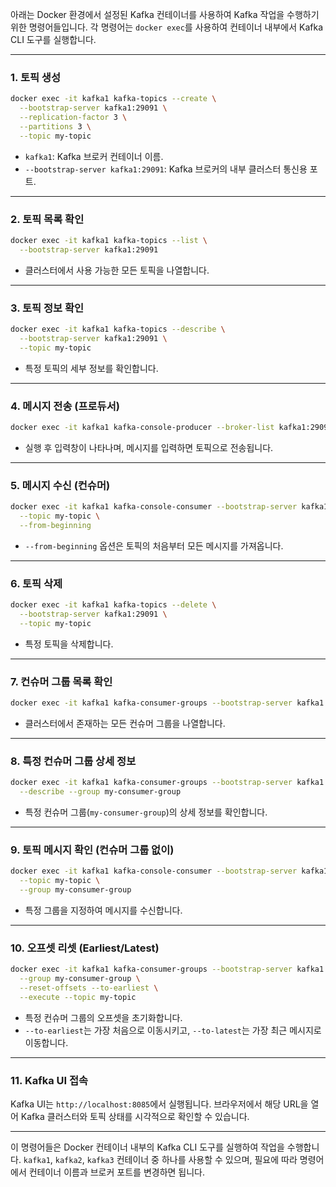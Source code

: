 아래는 Docker 환경에서 설정된 Kafka 컨테이너를 사용하여 Kafka 작업을 수행하기 위한 명령어들입니다. 각 명령어는 `docker exec`를 사용하여 컨테이너 내부에서 Kafka CLI 도구를 실행합니다.

---

### **1. 토픽 생성**
```bash
docker exec -it kafka1 kafka-topics --create \
  --bootstrap-server kafka1:29091 \
  --replication-factor 3 \
  --partitions 3 \
  --topic my-topic
```

- `kafka1`: Kafka 브로커 컨테이너 이름.
- `--bootstrap-server kafka1:29091`: Kafka 브로커의 내부 클러스터 통신용 포트.

---

### **2. 토픽 목록 확인**
```bash
docker exec -it kafka1 kafka-topics --list \
  --bootstrap-server kafka1:29091
```

- 클러스터에서 사용 가능한 모든 토픽을 나열합니다.

---

### **3. 토픽 정보 확인**
```bash
docker exec -it kafka1 kafka-topics --describe \
  --bootstrap-server kafka1:29091 \
  --topic my-topic
```

- 특정 토픽의 세부 정보를 확인합니다.

---

### **4. 메시지 전송 (프로듀서)**
```bash
docker exec -it kafka1 kafka-console-producer --broker-list kafka1:29091 --topic my-topic
```

- 실행 후 입력창이 나타나며, 메시지를 입력하면 토픽으로 전송됩니다.

---

### **5. 메시지 수신 (컨슈머)**
```bash
docker exec -it kafka1 kafka-console-consumer --bootstrap-server kafka1:29091 \
  --topic my-topic \
  --from-beginning
```

- `--from-beginning` 옵션은 토픽의 처음부터 모든 메시지를 가져옵니다.

---

### **6. 토픽 삭제**
```bash
docker exec -it kafka1 kafka-topics --delete \
  --bootstrap-server kafka1:29091 \
  --topic my-topic
```

- 특정 토픽을 삭제합니다.

---

### **7. 컨슈머 그룹 목록 확인**
```bash
docker exec -it kafka1 kafka-consumer-groups --bootstrap-server kafka1:29091 --list
```

- 클러스터에서 존재하는 모든 컨슈머 그룹을 나열합니다.

---

### **8. 특정 컨슈머 그룹 상세 정보**
```bash
docker exec -it kafka1 kafka-consumer-groups --bootstrap-server kafka1:29091 \
  --describe --group my-consumer-group
```

- 특정 컨슈머 그룹(`my-consumer-group`)의 상세 정보를 확인합니다.

---

### **9. 토픽 메시지 확인 (컨슈머 그룹 없이)**
```bash
docker exec -it kafka1 kafka-console-consumer --bootstrap-server kafka1:29091 \
  --topic my-topic \
  --group my-consumer-group
```

- 특정 그룹을 지정하여 메시지를 수신합니다.

---

### **10. 오프셋 리셋 (Earliest/Latest)**
```bash
docker exec -it kafka1 kafka-consumer-groups --bootstrap-server kafka1:29091 \
  --group my-consumer-group \
  --reset-offsets --to-earliest \
  --execute --topic my-topic
```

- 특정 컨슈머 그룹의 오프셋을 초기화합니다.
- `--to-earliest`는 가장 처음으로 이동시키고, `--to-latest`는 가장 최근 메시지로 이동합니다.

---

### **11. Kafka UI 접속**
Kafka UI는 `http://localhost:8085`에서 실행됩니다. 브라우저에서 해당 URL을 열어 Kafka 클러스터와 토픽 상태를 시각적으로 확인할 수 있습니다.

---

이 명령어들은 Docker 컨테이너 내부의 Kafka CLI 도구를 실행하여 작업을 수행합니다. `kafka1`, `kafka2`, `kafka3` 컨테이너 중 하나를 사용할 수 있으며, 필요에 따라 명령어에서 컨테이너 이름과 브로커 포트를 변경하면 됩니다.